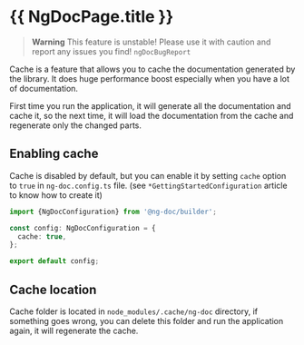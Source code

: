 # {{ NgDocPage.title }}

> **Warning**
> This feature is unstable! Please use it with caution and report any issues you
> find! `ngDocBugReport`

Cache is a feature that allows you to cache the documentation generated by the library.
It does huge performance boost especially when you have a lot of documentation.

First time you run the application, it will generate all the documentation and cache it,
so the next time, it will load the documentation from the cache and regenerate only the changed
parts.

## Enabling cache

Cache is disabled by default, but you can enable it by setting `cache` option to `true` in
`ng-doc.config.ts` file. (see `*GettingStartedConfiguration` article to know how to create it)

```typescript name="ng-doc.config.ts"
import {NgDocConfiguration} from '@ng-doc/builder';

const config: NgDocConfiguration = {
  cache: true,
};

export default config;
```

## Cache location

Cache folder is located in `node_modules/.cache/ng-doc` directory, if something goes wrong,
you can delete this folder and run the application again, it will regenerate the cache.
